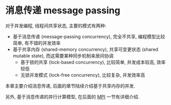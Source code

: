 # 消息传递 message passing

对于并发编程, 线程间共享状态, 主要的模式有两种:

- 基于消息传递 (message-passing concurrency), 完全不共享, 编程模型比较简单, 有不错的并发效率
- 基于共享内存 (shared-memory concurrency), 共享可变更状态 (shared mutable state), 而这需要某种同步机制来居间协调
    - 基于锁的共享 (lock-based concurrency), 比较简单, 并发成本较高, 效率较低
    - 无锁并发模式 (lock-free concurrency), 比较复杂, 并发效率高

本章主要介绍消息传递, 后面的章节陆续介绍基于共享内存的并发.

另外, 基于消息传递的并行计算模型, 在后面的 [MPI](../parallel/mpi.md) 一节有详细介绍.